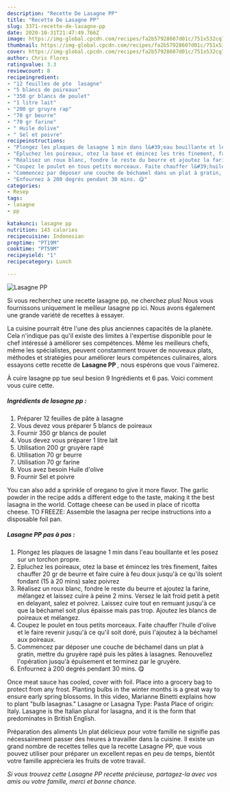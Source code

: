 ```yaml
---
description: "Recette De Lasagne PP"
title: "Recette De Lasagne PP"
slug: 3371-recette-de-lasagne-pp
date: 2020-10-31T21:47:49.766Z
image: https://img-global.cpcdn.com/recipes/fa2b57928607d01c/751x532cq70/lasagne-pp-photo-principale-de-la-recette.jpg
thumbnail: https://img-global.cpcdn.com/recipes/fa2b57928607d01c/751x532cq70/lasagne-pp-photo-principale-de-la-recette.jpg
cover: https://img-global.cpcdn.com/recipes/fa2b57928607d01c/751x532cq70/lasagne-pp-photo-principale-de-la-recette.jpg
author: Chris Flores
ratingvalue: 3.3
reviewcount: 8
recipeingredient:
- "12 feuilles de pte  lasagne"
- "5 blancs de poireaux"
- "350 gr blancs de poulet"
- "1 litre lait"
- "200 gr gruyre rap"
- "70 gr beurre"
- "70 gr farine"
- " Huile dolive"
- " Sel et poivre"
recipeinstructions:
- "Plongez les plaques de lasagne 1 min dans l&#39;eau bouillante et les posez sur un torchon propre."
- "Epluchez les poireaux, otez la base et émincez les très finement, faites chauffer 20 gr de beurre et faire cuire à feu doux jusqu&#39;à ce qu&#39;ils soient fondant (15 à 20 mins) salez poivrez"
- "Réalisez un roux blanc, fondre le reste du beurre et ajoutez la farine, mélangez et laissez cuire à peine 2 mins. Versez le lait froid petit à petit en delayant, salez et poivrez. Laissez cuire tout en remuant jusqu&#39;à ce que la béchamel soit plus épaisse mais pas trop. Ajoutez les blancs de poireaux et mélangez."
- "Coupez le poulet en tous petits morceaux. Faite chauffer l&#39;huile d&#39;olive et le faire revenir jusqu&#39;à ce qu&#39;il soit doré, puis l&#39;ajoutez à la béchamel aux poireaux."
- "Commencez par déposer une couche de béchamel dans un plat à gratin, mettre du gruyère rapé puis les pâtes à lasagnes. Renouvellez l&#39;opération jusqu&#39;à épuisement et terminez par le gruyère."
- "Enfournez à 200 degrés pendant 30 mins. 😋"
categories:
- Resep
tags:
- lasagne
- pp

katakunci: lasagne pp 
nutrition: 143 calories
recipecuisine: Indonesian
preptime: "PT19M"
cooktime: "PT59M"
recipeyield: "1"
recipecategory: Lunch

---
```



![Lasagne PP](https://img-global.cpcdn.com/recipes/fa2b57928607d01c/751x532cq70/lasagne-pp-photo-principale-de-la-recette.jpg)

Si vous recherchez une recette lasagne pp, ne cherchez plus! Nous vous fournissons uniquement le meilleur lasagne pp ici. Nous avons également une grande variété de recettes à essayer.

La cuisine pourrait être l'une des plus anciennes capacités de la planète. Cela n'indique pas qu'il existe des limites à l'expertise disponible pour le chef intéressé à améliorer ses compétences. Même les meilleurs chefs, même les spécialistes, peuvent constamment trouver de nouveaux plats, méthodes et stratégies pour améliorer leurs compétences culinaires, alors essayons cette recette de <strong> Lasagne PP </strong>, nous espérons que vous l'aimerez.

<!--inarticleads1-->

À cuire lasagne pp tue seul besion 9 Ingrédients et 6 pas. Voici comment vous cuire cette.

##### Ingrédients de lasagne pp :

1. Préparer 12 feuilles de pâte à lasagne
1. Vous devez vous préparer 5 blancs de poireaux
1. Fournir 350 gr blancs de poulet
1. Vous devez vous préparer 1 litre lait
1. Utilisation 200 gr gruyère rapé
1. Utilisation 70 gr beurre
1. Utilisation 70 gr farine
1. Vous avez besoin  Huile d&#39;olive
1. Fournir  Sel et poivre


You can also add a sprinkle of oregano to give it more flavor. The garlic powder in the recipe adds a different edge to the taste, making it the best lasagna in the world. Cottage cheese can be used in place of ricotta cheese. TO FREEZE: Assemble the lasagna per recipe instructions into a disposable foil pan. 

<!--inarticleads2-->

##### Lasagne PP pas à pas :

1. Plongez les plaques de lasagne 1 min dans l&#39;eau bouillante et les posez sur un torchon propre.
1. Epluchez les poireaux, otez la base et émincez les très finement, faites chauffer 20 gr de beurre et faire cuire à feu doux jusqu&#39;à ce qu&#39;ils soient fondant (15 à 20 mins) salez poivrez
1. Réalisez un roux blanc, fondre le reste du beurre et ajoutez la farine, mélangez et laissez cuire à peine 2 mins. Versez le lait froid petit à petit en delayant, salez et poivrez. Laissez cuire tout en remuant jusqu&#39;à ce que la béchamel soit plus épaisse mais pas trop. Ajoutez les blancs de poireaux et mélangez.
1. Coupez le poulet en tous petits morceaux. Faite chauffer l&#39;huile d&#39;olive et le faire revenir jusqu&#39;à ce qu&#39;il soit doré, puis l&#39;ajoutez à la béchamel aux poireaux.
1. Commencez par déposer une couche de béchamel dans un plat à gratin, mettre du gruyère rapé puis les pâtes à lasagnes. Renouvellez l&#39;opération jusqu&#39;à épuisement et terminez par le gruyère.
1. Enfournez à 200 degrés pendant 30 mins. 😋


Once meat sauce has cooled, cover with foil. Place into a grocery bag to protect from any frost. Planting bulbs in the winter months is a great way to ensure early spring blossoms. In this video, Marianne Binetti explains how to plant &#34;bulb lasagnas.&#34; Lasagne or Lasagna Type: Pasta Place of origin: Italy. Lasagne is the Italian plural for lasagna, and it is the form that predominates in British English. 

<!--inarticleads1-->

<p>
Préparation des aliments Un plat délicieux pour votre famille ne signifie pas nécessairement passer des heures à travailler dans la cuisine. Il existe un grand nombre de recettes telles que la recette Lasagne PP, que vous pouvez utiliser pour préparer un excellent repas en peu de temps, bientôt votre famille appréciera les fruits de votre travail.
</p>

<p>
<i>Si vous trouvez cette Lasagne PP recette précieuse, partagez-la avec vos amis ou votre famille, merci et bonne chance.</i>
</p>
